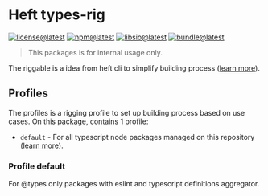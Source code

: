 # Heft types-rig

[![license@latest][img:license@latest]][link:license@latest]
[![npm@latest][img:npm@latest]][link:npm@latest]
[![libsio@latest][img:libsio@latest]][link:libsio@latest]
[![bundle@latest][img:bundle@latest]][link:bundle@latest]

> This packages is for internal usage only.

The riggable is a idea from heft cli to simplify building process
([learn more][link:heft-rigging]).

## Profiles

The profiles is a rigging profile to set up building process based on use cases.
On this package, contains 1 profile:

- `default` - For all typescript node packages managed on this repository ([learn more](#profile-default)).

### Profile default

For @types only packages with eslint and typescript definitions aggregator.

<!-- LINKS SECTION -->

[img:license@latest]: https://img.shields.io/npm/l/%40kcinternals%2Fheft-types-rig?style=flat-square
[link:license@latest]: ../../LICENSE

[img:npm@latest]: https://img.shields.io/npm/v/@kcinternals/heft-types-rig/latest?style=flat-square
[link:npm@latest]: https://www.npmjs.com/package/@kcinternals/heft-types-rig/v/latest

[img:libsio@latest]: https://img.shields.io/librariesio/release/npm/@kcinternals/heft-types-rig?style=flat-square
[link:libsio@latest]: https://libraries.io/npm/@kcinternals%2Fheft-types-rig

[img:bundle@latest]: https://img.shields.io/bundlephobia/min/@kcinternals/heft-types-rig/latest?style=flat-square&label=size
[link:bundle@latest]: https://bundlephobia.com/result?p=@kcinternals/heft-types-rig@latest

[link:heft-rigging]: https://heft.rushstack.io/pages/intro/rig_packages/
